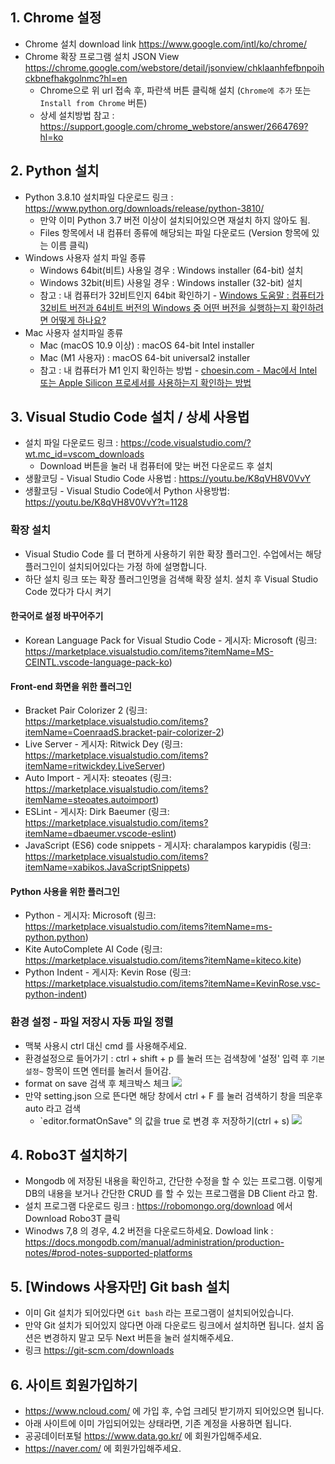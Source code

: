 ## 1. Chrome 설정
- Chrome 설치 download link https://www.google.com/intl/ko/chrome/
- Chrome 확장 프로그램 설치 JSON View https://chrome.google.com/webstore/detail/jsonview/chklaanhfefbnpoihckbnefhakgolnmc?hl=en
  - Chrome으로 위 url 접속 후, 파란색 버튼 클릭해 설치 (`Chrome에 추가` 또는 `Install from Chrome` 버튼)
  - 상세 설치방법 참고 : https://support.google.com/chrome_webstore/answer/2664769?hl=ko

## 2. Python 설치
- Python 3.8.10 설치파일 다운로드 링크 : https://www.python.org/downloads/release/python-3810/
  - 만약 이미 Python 3.7 버전 이상이 설치되어있으면 재설치 하지 않아도 됨.
  - Files  항목에서 내 컴퓨터 종류에 해당되는 파일 다운로드 (Version 항목에 있는 이름 클릭)
- Windows 사용자 설치 파일 종류 
  - Windows 64bit(비트) 사용일 경우 : Windows installer (64-bit) 설치
  - Windows 32bit(비트) 사용일 경우 : Windows installer (32-bit) 설치
  - 참고 : 내 컴퓨터가 32비트인지 64bit 확인하기 - [Windows 도움말 : 컴퓨터가 32비트 버전과 64비트 버전의 Windows 중 어떤 버전을 실행하는지 확인하려면 어떻게 하나요?](https://support.microsoft.com/ko-kr/windows/32%EB%B9%84%ED%8A%B8-%EB%B0%8F-64%EB%B9%84%ED%8A%B8-windows-%EC%A7%88%EB%AC%B8%EA%B3%BC-%EB%8C%80%EB%8B%B5-c6ca9541-8dce-4d48-0415-94a3faa2e13d)
- Mac 사용자 설치파일 종류 
  - Mac (macOS 10.9 이상) : macOS 64-bit Intel installer
  - Mac (M1 사용자) : macOS 64-bit universal2 installer
  - 참고 : 내 컴퓨터가 M1 인지 확인하는 방법 - [choesin.com - Mac에서 Intel 또는 Apple Silicon 프로세서를 사용하는지 확인하는 방법](http://choesin.com/mac%EC%97%90%EC%84%9C-intel-%EB%98%90%EB%8A%94-apple-silicon-%ED%94%84%EB%A1%9C%EC%84%B8%EC%84%9C%EB%A5%BC-%EC%82%AC%EC%9A%A9%ED%95%98%EB%8A%94%EC%A7%80-%ED%99%95%EC%9D%B8%ED%95%98%EB%8A%94-%EB%B0%A9)
  
## 3. Visual Studio Code 설치 / 상세 사용법
- 설치 파일 다운로드 링크 : https://code.visualstudio.com/?wt.mc_id=vscom_downloads 
  - Download 버튼을 눌러 내 컴퓨터에 맞는 버전 다운로드 후 설치 
- 생활코딩 - Visual Studio Code 사용법 : https://youtu.be/K8qVH8V0VvY
- 생활코딩 - Visual Studio Code에서 Python 사용방법:  https://youtu.be/K8qVH8V0VvY?t=1128

### 확장 설치
- Visual Studio Code 를 더 편하게 사용하기 위한 확장 플러그인. 수업에서는 해당 플러그인이 설치되어있다는 가정 하에 설명합니다. 
- 하단 설치 링크 또는 확장 플러그인명을 검색해 확장 설치. 설치 후 Visual Studio Code 껐다가 다시 켜기

#### 한국어로 설정 바꾸어주기
- Korean Language Pack for Visual Studio Code - 게시자: Microsoft (링크: https://marketplace.visualstudio.com/items?itemName=MS-CEINTL.vscode-language-pack-ko)

#### Front-end 화면을 위한 플러그인
- Bracket Pair Colorizer 2 (링크: https://marketplace.visualstudio.com/items?itemName=CoenraadS.bracket-pair-colorizer-2)
- Live Server - 게시자: Ritwick Dey (링크: https://marketplace.visualstudio.com/items?itemName=ritwickdey.LiveServer)
- Auto Import - 게시자: steoates (링크: https://marketplace.visualstudio.com/items?itemName=steoates.autoimport)
- ESLint - 게시자: Dirk Baeumer (링크: https://marketplace.visualstudio.com/items?itemName=dbaeumer.vscode-eslint)
- JavaScript (ES6) code snippets - 게시자: charalampos karypidis (링크: https://marketplace.visualstudio.com/items?itemName=xabikos.JavaScriptSnippets)

#### Python 사용을 위한 플러그인
- Python - 게시자: Microsoft (링크: https://marketplace.visualstudio.com/items?itemName=ms-python.python)
- Kite AutoComplete AI Code (링크: https://marketplace.visualstudio.com/items?itemName=kiteco.kite)
- Python Indent - 게시자: Kevin Rose (링크: https://marketplace.visualstudio.com/items?itemName=KevinRose.vsc-python-indent)

### 환경 설정 - 파일 저장시 자동 파일 정렬
- 맥북 사용시 ctrl 대신 cmd 를 사용해주세요. 
- 환경설정으로 들어가기 : ctrl + shift + p 를 눌러 뜨는 검색창에 '설정' 입력 후 `기본 설정~` 항목이 뜨면 엔터를 눌러서 들어감. 
- format on save 검색 후 체크박스 체크
  ![](https://firebasestorage.googleapis.com/v0/b/firescript-577a2.appspot.com/o/imgs%2Fapp%2Fohahohah%2F7t1ntxntIg.png?alt=media&token=0c93af37-8136-4e6d-b1d1-d68ca76b3e23)
- 만약 setting.json 으로 뜬다면 해당 창에서 ctrl + F 를 눌러 검색하기 창을 띄운후 auto 라고 검색
  - `editor.formatOnSave" 의 값을 true 로 변경 후 저장하기(ctrl + s)
  ![](https://firebasestorage.googleapis.com/v0/b/firescript-577a2.appspot.com/o/imgs%2Fapp%2Fohahohah%2FvddJDwKnRi.png?alt=media&token=c0198416-8ca0-4ea0-bf5b-e70a71df5ac6) 

## 4. Robo3T 설치하기 
- Mongodb 에 저장된 내용을 확인하고, 간단한 수정을 할 수 있는 프로그램. 이렇게 DB의 내용을 보거나 간단한 CRUD 를 할 수 있는 프로그램을 DB Client 라고 함. 
- 설치 프로그램 다운로드 링크 : https://robomongo.org/download 에서 Download Robo3T 클릭
- Winodws 7,8 의 경우, 4.2 버전을 다운로드하세요. Dowload link : https://docs.mongodb.com/manual/administration/production-notes/#prod-notes-supported-platforms

## 5. [Windows 사용자만] Git bash 설치
- 이미 Git 설치가 되어있다면 `Git bash` 라는 프로그램이 설치되어있습니다. 
- 만약 Git 설치가 되어있지 않다면 아래 다운로드 링크에서 설치하면 됩니다. 설치 옵션은 변경하지 말고 모두 Next 버튼을 눌러 설치해주세요. 
- 링크 https://git-scm.com/downloads

## 6. 사이트 회원가입하기
- https://www.ncloud.com/ 에 가입 후, 수업 크레딧 받기까지 되어있으면 됩니다. 
- 아래 사이트에 이미 가입되어있는 상태라면, 기존 계정을 사용하면 됩니다. 
- 공공데이터포털 https://www.data.go.kr/ 에 회원가입해주세요.
- https://naver.com/ 에 회원가입해주세요. 
